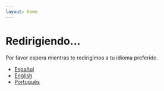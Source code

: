 ```yaml
---
layout: home
---
```


<script setup>
import { onMounted } from 'vue'

onMounted(() => {
  // Detectar idioma del navegador y redirigir
  const userLang = navigator.language || navigator.userLanguage
  
  if (userLang.startsWith('en')) {
    window.location.href = '/en/'
  } else if (userLang.startsWith('pt')) {
    window.location.href = '/pt/'
  } else {
    // Por defecto español
    window.location.href = '/es/'
  }
})
</script>

# Redirigiendo...

Por favor espera mientras te redirigimos a tu idioma preferido.

- [Español](/es/)
- [English](/en/)
- [Português](/pt/)
